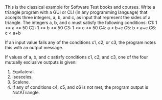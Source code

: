 This is the classical example for Software Test books and courses. Write a triangle program with a GUI or CLI (in any programming language) that accepts three integers, a, b, and c, as input that represent the sides of a triangle. The integers a, b, and c must satisfy the following conditions:
C1: 1 <= a <= 50
C2: 1 <= b <= 50
C3: 1 <= c <= 50
C4: a < b+c
C5: b < a+c
C6: c < a+b

If an input value fails any of the conditions c1, c2, or c3, the program notes this with an output message.

If values of a, b, and c satisfy conditions c1, c2, and c3, one of the four mutually exclusive outputs is given:

1. Equilateral.
2. Isosceles.
3. Scalene.
4. If any of conditions c4, c5, and c6 is not met, the program output is NotATriangle.
